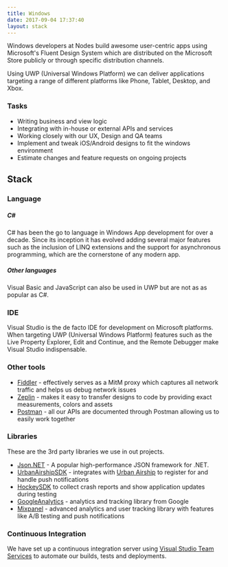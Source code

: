 ```yaml
---
title: Windows
date: 2017-09-04 17:37:40
layout: stack
---
```

Windows developers at Nodes build awesome user-centric apps using Microsoft's Fluent Design System which are distributed on the Microsoft Store publicly or through specific distribution channels. 
<!--we havn't actually used fluent design yet, but it's something we should do for any future project... alternatively I can just say microsoft's design language-->
Using UWP (Universal Windows Platform) we can deliver applications targeting a range of different platforms like Phone, Tablet, Desktop, and Xbox.

### Tasks
- Writing business and view logic
- Integrating with in-house or external APIs and services
- Working closely with our UX, Design and QA teams
- Implement and tweak iOS/Android designs to fit the windows environment
- Estimate changes and feature requests on ongoing projects

## Stack

### Language

##### C#
C# has been the go to language in Windows App development for over a decade. Since its inception it has evolved adding several major features such as the inclusion of LINQ extensions and the support for asynchronous programming, which are the cornerstone of any modern app.

##### Other languages
Visual Basic and JavaScript can also be used in UWP but are not as as popular as C#.

### IDE
Visual Studio is the de facto IDE for development on Microsoft platforms. When targeting UWP (Universal Windows Platform) features such as the Live Property Explorer, Edit and Continue, and the Remote Debugger make Visual Studio indispensable.

### Other tools
- [Fiddler](http://www.telerik.com/fiddler) - effectively serves as a MitM proxy which captures all network traffic and helps us debug network issues
- [Zeplin](https://zeplin.io/) - makes it easy to transfer designs to code by providing exact measurements, colors and assets
- [Postman](https://www.getpostman.com/) - all our APIs are documented through Postman allowing us to easily work together
<!-- - [Xamarin](https://www.xamarin.com/) - allows us to target native Android, iOS, and Windows apps, using existing skills, teams, and code.-->

### Libraries
These are the 3rd party libraries we use in out projects.

- [Json.NET](https://www.newtonsoft.com/json) - A popular high-performance JSON framework for .NET.
- [UrbanAirshipSDK](https://bintray.com/urbanairship/windows/urbanairship-sdk) - integrates with [Urban Airship](https://www.urbanairship.com/) to register for and handle push notifications
- [HockeySDK](https://github.com/bitstadium/HockeySDK-Windows) to collect crash reports and show application updates during testing
- [GoogleAnalytics](https://github.com/dotnet/windows-sdk-for-google-analytics) - analytics and tracking library from Google
- [Mixpanel](hhttps://github.com/eealeivan/mixpanel-csharp) - advanced analytics and user tracking library with features like A/B testing and push notifications

### Continuous Integration

We have set up a continuous integration server using [Visual Studio Team Services](https://app.vssps.visualstudio.com/) to automate our builds, tests and deployments.